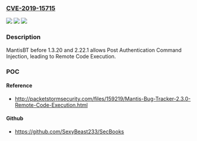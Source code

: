 ### [CVE-2019-15715](https://cve.mitre.org/cgi-bin/cvename.cgi?name=CVE-2019-15715)
![](https://img.shields.io/static/v1?label=Product&message=n%2Fa&color=blue)
![](https://img.shields.io/static/v1?label=Version&message=n%2Fa&color=blue)
![](https://img.shields.io/static/v1?label=Vulnerability&message=n%2Fa&color=brighgreen)

### Description

MantisBT before 1.3.20 and 2.22.1 allows Post Authentication Command Injection, leading to Remote Code Execution.

### POC

#### Reference
- http://packetstormsecurity.com/files/159219/Mantis-Bug-Tracker-2.3.0-Remote-Code-Execution.html

#### Github
- https://github.com/SexyBeast233/SecBooks

